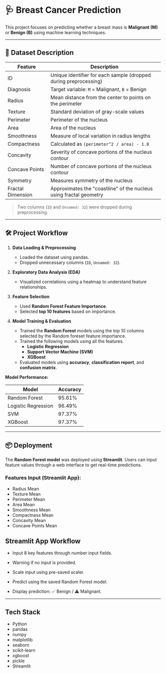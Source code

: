 # 🩺 Breast Cancer Prediction

This project focuses on predicting whether a breast mass is **Malignant (M)** or **Benign (B)** using machine learning techniques.

---

## 📖 Dataset Description

| Feature | Description |
|---------|-------------|
| ID | Unique identifier for each sample (dropped during preprocessing) |
| Diagnosis | Target variable: `M` = Malignant, `B` = Benign |
| Radius | Mean distance from the center to points on the perimeter |
| Texture | Standard deviation of gray-scale values |
| Perimeter | Perimeter of the nucleus |
| Area | Area of the nucleus |
| Smoothness | Measure of local variation in radius lengths |
| Compactness | Calculated as `(perimeter^2 / area) - 1.0` |
| Concavity | Severity of concave portions of the nucleus contour |
| Concave Points | Number of concave portions of the nucleus contour |
| Symmetry | Measures symmetry of the nucleus |
| Fractal Dimension | Approximates the "coastline" of the nucleus using fractal geometry |

> Two columns (`ID` and `Unnamed: 32`) were dropped during preprocessing.

---

## 🛠️ Project Workflow

1. **Data Loading & Preprocessing**
   - Loaded the dataset using pandas.
   - Dropped unnecessary columns (`ID`, `Unnamed: 32`).

2. **Exploratory Data Analysis (EDA)**
   - Visualized correlations using a heatmap to understand feature relationships.

3. **Feature Selection**
   - Used **Random Forest Feature Importance**.
   - Selected **top 10 features** based on importance.

4. **Model Training & Evaluation**
   - Trained the **Random Forest** models using the top 10 columns selected by the Random foreset feature importance.
   - Trained the following models using all the features.
     - **Logistic Regression**
     - **Support Vector Machine (SVM)**
     - **XGBoost**
   - Evaluated models using **accuracy**, **classification report**, and **confusion matrix**.

**Model Performance:**

| Model | Accuracy |
|-------|---------|
| Random Forest | 95.61% |
| Logistic Regression | 96.49% |
| SVM | 97.37% |
| XGBoost | 97.37% |

---

## 📦 Deployment

The **Random Forest model** was deployed using **Streamlit**. Users can input feature values through a web interface to get real-time predictions.

### Features Input (Streamlit App):
- Radius Mean
- Texture Mean
- Perimeter Mean
- Area Mean
- Smoothness Mean
- Compactness Mean
- Concavity Mean
- Concave Points Mean

## Streamlit App Workflow

- Input 8 key features through number input fields.

- Warning if no input is provided.

- Scale input using pre-saved scaler.

- Predict using the saved Random Forest model.

- Display prediction: ✅ Benign / ⚠️ Malignant.

---

## Tech Stack

- Python 
- pandas
- numpy
- matplotlib
- seaborn
- scikit-learn
- xgboost
- pickle
- Streamlit




